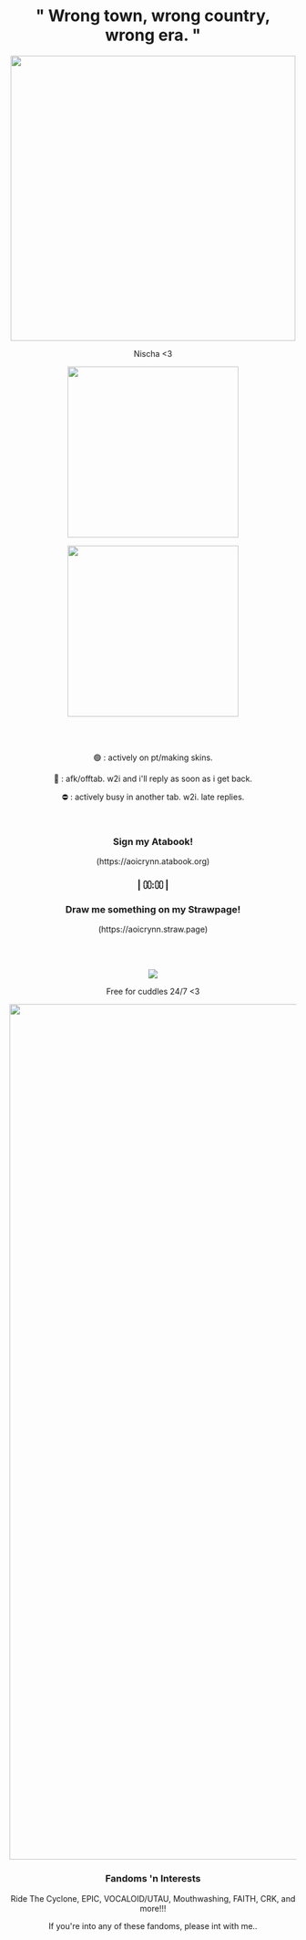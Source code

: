 <h1 align="center">" Wrong town, wrong country, wrong era. "</h1>
<p align="center">
<img src="https://imgur.com/cplMdS5.png" width="500"/>
</p>
<p align="center">Nischa <3
</p>
<p align="center">
<img src="https://imgur.com/zRpiZ2c.png" width="300"/>
</p>
  <p align="center">
<img src="https://imgur.com/3xcCRwK.png" width="300"/>
</p>
</br></br>
<p align="center">🟢 : actively on pt/making skins.<br/>
</p>
<p align="center">🌙 : afk/offtab. w2i and i'll reply as soon as i get back.<br/>
</p>
<p align="center">⛔ : actively busy in another tab. w2i. late replies.<br/>
</p>
</br>
</p>
<h3 align="center">Sign my Atabook!<br/>
</h3>
</p>
<p align="center">(https://aoicrynn.atabook.org)<br/>
</p>
</p>
<h3 align="center">| ⩇⩇:⩇⩇ |</h3>
<h3 align="center">Draw me something on my Strawpage!<br/>
</h3>
</p>
<p align="center">(https://aoicrynn.straw.page)<br/>
</p>
</br></br>
<p align="center">
<img src="https://imgur.com/M2E8Ofe.png"/>
<p align="center">Free for cuddles 24/7 <3<br/>
</p>
<p align="center">
<img src="https://64.media.tumblr.com/7ffc8e6b0d72a1a5ccf65b72d2efe95b/555c4b73ed8c0b3e-61/s1280x1920/919909dd97743e77ec42f6161c7e287764090d20.pnj" width="1500"/>
</p>
<h3 align="center">Fandoms 'n Interests</h3>
<p align="center">
Ride The Cyclone, EPIC, VOCALOID/UTAU, Mouthwashing, FAITH, CRK, and more!!!</p>
<p align="center">
If you're into any of these fandoms, please int with me..
</p>
